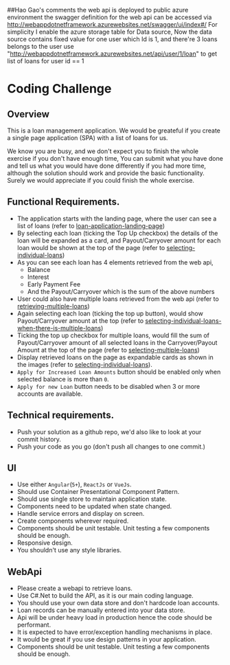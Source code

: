 ##Hao Gao's comments
the web api is deployed to public azure environment
the swagger definition for the web api can be accessed via http://webappdotnetframework.azurewebsites.net/swagger/ui/index#/
For simplicity I enable the azure storage table for Data source, 
Now the data source contains fixed value for one user which Id is 1, and there're 3 loans belongs to the user
use "http://webappdotnetframework.azurewebsites.net/api/user/1/loan" to get list of loans for user id == 1 

# Coding Challenge 

## Overview

This is a loan management application. We would be greateful if you create a single page application (SPA) with a list of loans for us.

We know you are busy, and we don't expect you to finish the whole exercise if you don't have enough time, You can submit 
what you have done and tell us what you would have done differently if you had more time, although 
the solution should work and provide the basic functionality. Surely we would appreciate if you could finish the whole exercise.

## Functional Requirements.

* The application starts with the landing page, where the user can see a list of loans (refer to [loan-application-landing-page](/images/1.loan-application-landing-page.png))
* By selecting each loan (ticking the Top Up checkbox) the details of the loan will be expanded as a card, and Payout/Carryover amount for each loan would be shown at the top of the page (refer to [selecting-individual-loans](/images/2.selecting-individual-loans.png))
* As you can see each loan has 4 elements retrieved from the web api, 
    - Balance
    - Interest
    - Early Payment Fee
    - And the Payout/Carryover which is the sum of the above numbers
* User could also have multiple loans retrieved from the web api (refer to [retrieving-multiple-loans](/images/3.retrieving-multiple-loans.png))
* Again selecting each loan (ticking the top up button), would show Payout/Carryover amount at the top (refer to [selecting-individual-loans-when-there-is-multiple-loans](/images/4.selecting-individual-loans-when-there-is-multiple-loans.png))
* Ticking the top up checkbox for multiple loans, would fill the sum of Payout/Carryover amount of all selected loans in the Carryover/Payout Amount at the top of the page (refer to [selecting-multiple-loans](/images/5.selecting-multiple-loans.png))
* Display retrieved loans on the page as expandable cards as shown in the images (refer to [selecting-individual-loans](/images/2.selecting-individual-loans.png)).
* `Apply for Increased Loan Amounts` button should be enabled only when selected balance is more than `0`.
* `Apply for new Loan` button needs to be disabled when 3 or more accounts are available.


## Technical requirements.

*   Push your solution as a github repo, we'd also like to look at your commit history.
*   Push your code as you go (don't push all changes to one commit.)

## UI 

*   Use either `Angular`(`5+`), `ReactJs` or `VueJs`.
*   Should use Container Presentational Component Pattern.
*   Should use single store to maintain application state.
*   Components need to be updated when state changed.
*   Handle service errors and display on screen.
*   Create components wherever required.
*   Components should be unit testable. Unit testing a few components should be enough.
*   Responsive design.
*   You shouldn't use any style libraries.

## WebApi

*	Please create a webapi to retrieve loans.
*	Use C#.Net to build the API, as it is our main coding language.
*	You should use your own data store and don't hardcode loan accounts.
*	Loan records can be manually entered into your data store.
*	Api will be under heavy load in production hence the code should be performant.
*	It is expected to have error/exception handling mechanisms in place.
*	It would be great if you use design patterns in your application.
*	Components should be unit testable. Unit testing a few components should be enough.


